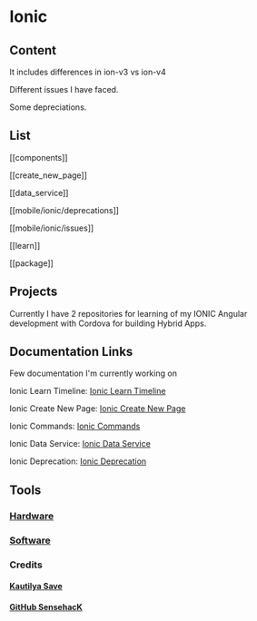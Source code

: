 # Ionic

## Content

It includes differences in ion-v3 vs ion-v4

Different issues I have faced.

Some depreciations.


## List

[[components]]

[[create_new_page]]

[[data_service]]

[[mobile/ionic/deprecations]]

[[mobile/ionic/issues]]

[[learn]]

[[package]]


## Projects

Currently I have 2 repositories for learning of my IONIC Angular development with Cordova for building Hybrid Apps.

## Documentation Links

Few documentation I'm currently working on

Ionic Learn Timeline: [Ionic Learn Timeline](https://github.com/SensehacK/dev-cheatsheet/tree/88f67add347b1607b94f5c5ac6ec7917192dddf6/ionic/ionic_Learn.md)

Ionic Create New Page: [Ionic Create New Page](https://github.com/SensehacK/dev-cheatsheet/tree/88f67add347b1607b94f5c5ac6ec7917192dddf6/ionic/ionic_create_new_page.md)

Ionic Commands: [Ionic Commands](https://github.com/SensehacK/dev-cheatsheet/tree/88f67add347b1607b94f5c5ac6ec7917192dddf6/ionic/ionic_commands.md)

Ionic Data Service: [Ionic Data Service](https://github.com/SensehacK/dev-cheatsheet/tree/88f67add347b1607b94f5c5ac6ec7917192dddf6/ionic/ionic_data_service.md)

Ionic Deprecation: [Ionic Deprecation](https://github.com/SensehacK/dev-cheatsheet/tree/88f67add347b1607b94f5c5ac6ec7917192dddf6/ionic/ionic_deprecations.md)

## Tools

### [Hardware](hardware/README_hardware.md)

### [Software](tools/apps.md)

### Credits
#### [Kautilya Save](https://sensehack.github.io/)
#### [GitHub SensehacK](https://github.com/SensehacK)
